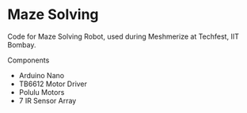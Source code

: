 # Maze Solving

Code for Maze Solving Robot, used during Meshmerize at Techfest, IIT Bombay.

Components
- Arduino Nano
- TB6612 Motor Driver
- Polulu Motors
- 7 IR Sensor Array
